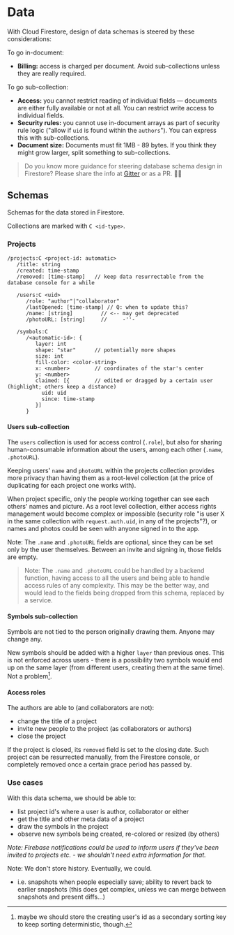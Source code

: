 # Data

With Cloud Firestore, design of data schemas is steered by these considerations:

To go in-document:

- **Billing:** access is charged per document. Avoid sub-collections unless they are really required.

To go sub-collection:

- **Access:** you cannot restrict reading of individual fields &mdash; documents are either fully available or not at all. You can restrict write access to individual fields.
- **Security rules:** you cannot use in-document arrays as part of security rule logic ("allow if `uid` is found within the `authors`"). You can express this with sub-collections.
- **Document size:** Documents must fit 1MB - 89 bytes. If you think they might grow larger, split something to sub-collections.

>Do you know more guidance for steering database schema design in Firestore? Please share the info at [Gitter](https://gitter.im/akauppi/GroundLevel-firebase-web) or as a PR. 📝🙂

## Schemas

Schemas for the data stored in Firestore.

Collections are marked with `C <id-type>`.

### Projects

```
/projects:C <project-id: automatic>
   /title: string
   /created: time-stamp
   /removed: [time-stamp] 	// keep data resurrectable from the database console for a while

   /users:C <uid>
      /role: "author"|"collaborator"
      /lastOpened: [time-stamp]	// Q: when to update this?
      /name: [string]         // <-- may get deprecated
      /photoURL: [string]     //     -''-

   /symbols:C 
      /<automatic-id>: {
         layer: int
         shape: "star"      // potentially more shapes
         size: int
         fill-color: <color-string>
         x: <number>        // coordinates of the star's center
         y: <number>
         claimed: [{        // edited or dragged by a certain user (highlight; others keep a distance)
           uid: uid
           since: time-stamp 
         }]
      }
```

#### Users sub-collection

The `users` collection is used for access control (`.role`), but also for sharing human-consumable information about the users, among each other (`.name`, `.photoURL`).

Keeping users' `name` and `photoURL` within the projects collection provides more privacy than having them as a root-level collection (at the price of duplicating for each project one works with). 

When project specific, only the people working together can see each others' names and picture. As a root level collection, either access rights management would become complex or impossible (security role "is user X in the same collection with `request.auth.uid`, in any of the projects"?), or names and photos could be seen with anyone signed in to the app.

Note: The `.name` and `.photoURL` fields are optional, since they can be set only by the user themselves. Between an invite and signing in, those fields are empty. 

>Note: The `.name` and `.photoURL` could be handled by a backend function, having access to all the users and being able to handle access rules of any complexity. This may be the better way, and would lead to the fields being dropped from this schema, replaced by a service.

#### Symbols sub-collection

Symbols are not tied to the person originally drawing them. Anyone may change any.

New symbols should be added with a higher `layer` than previous ones. This is not enforced across users - there is a possibility two symbols would end up on the same layer (from different users, creating them at the same time). Not a problem[^1].

[^1]: maybe we should store the creating user's id as a secondary sorting key to keep sorting deterministic, though.


#### Access roles

The authors are able to (and collaborators are not):
- change the title of a project
- invite new people to the project (as collaborators or authors)
- close the project

If the project is closed, its `removed` field is set to the closing date. Such project can be resurrected manually, from the Firestore console, or completely removed once a certain grace period has passed by.


<!-- REMOVE
## Access rules

### Projects collection

This is visible for anyone signed in, and listed in `.collaborators`. <sup>★</sup>

|field|access|
|---|---|
|`title`|write: if author|
|`created`|create: if original creation; write: none|
|`authors`|write: if author|
|`collaborators`|write: if author|
|`lastUsed.<my-uid>`|write: if the current user's field|

>tbd. Let's see if `.lastUsed` can be a an object, or whether it deserves to be a collection of its own.

*★ In Firestore, we cannot do access rules based on multiple fields. We cannot state "anyone in `.authors` or `.collaborators`, but including all people in authors also as collaborators solves this.*
-->

### Use cases

With this data schema, we should be able to:

- list project id's where a user is author, collaborator or either
- get the title and other meta data of a project
- draw the symbols in the project
- observe new symbols being created, re-colored or resized (by others)


*Note: Firebase notifications could be used to inform users if they've been invited to projects etc. - we shouldn't need extra information for that.*


Note: We don't store history. Eventually, we could.

- i.e. snapshots when people especially save; ability to revert back to earlier snapshots (this does get complex, unless we can merge between snapshots and present diffs...)


<!-- tbd.
## Settings

User-specific settings are to be stored in this collection.

```
/settings:C <uid>
```

tbd.

- colors assigned to other users (same color would identify them in all projects)

-->